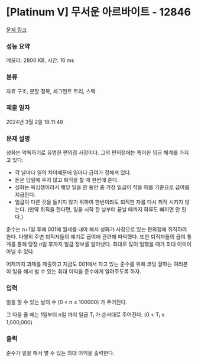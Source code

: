 # [Platinum V] 무서운 아르바이트 - 12846 

[문제 링크](https://www.acmicpc.net/problem/12846) 

### 성능 요약

메모리: 2800 KB, 시간: 16 ms

### 분류

자료 구조, 분할 정복, 세그먼트 트리, 스택

### 제출 일자

2024년 3월 2일 18:11:48

### 문제 설명

<p>성화는 악독하기로 유명한 편의점 사장이다. 그의 편의점에는 특이한 임금 체계를 가지고 있다.</p>

<ul>
	<li>각 날마다 일의 차이때문에 일마다 급여가 정해져 있다.</li>
	<li>돈은 당일에 주지 않고 퇴직을 할 때 한번에 준다.</li>
	<li>성화는 욕심쟁이라서 해당 일을 한 동안 중 가장 일급이 작을 때를 기준으로 급여를 지급한다.</li>
	<li>일급이 다른 것을 들키지 않기 위하여 한번이라도 퇴직한 자를 다시 취직 시키지 않는다. (만약 취직을 한다면, 일을 시작 한 날부터 끝날 때까지 하루도 빠지면 안 된다.)</li>
</ul>

<p>준수는 n+1일 후에 001에 월세를 내야 해서 성화가 사장으로 있는 편의점에 취직하려 한다. 다행히 주변 퇴직자들의 얘기로 급여에 관련해 파악했다. 또한 퇴직자들의 급여 통계를 통해 당장 n일 후까지 일급 정보를 알아냈다. 최대로 많이 일했을 때가 최대 이익이 아닐 수 있다.</p>

<p>어제까지 과제를 제출하고 지금도 001에서 자고 있는 준수를 위해 코딩 잘하는 여러분이 일을 해서 벌 수 있는 최대 이익을 준수에게 알려주도록 하자.</p>

### 입력 

 <p>일을 할 수 있는 날의 수 (0 < n ≤ 100000) 가 주어진다.</p>

<p>그 다음 줄 에는 1일부터 n일 까지 일급 T<sub>i</sub> 가 순서대로 주어진다. (0 < T<sub>i</sub> ≤ 1,000,000)</p>

### 출력 

 <p>준수가 일을 해서 벌 수 있는 최대 이익을 출력한다.</p>

